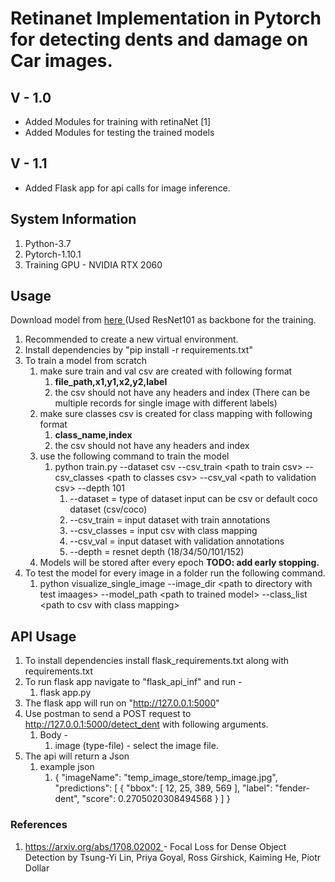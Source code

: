 # Retinanet Implementation in Pytorch for detecting dents and damage on Car images.
## V - 1.0
<ul>
<li>Added Modules for training with retinaNet [1]</li>
<li>Added Modules for testing the trained models</li>
</ul>

## V - 1.1
* Added Flask app for api calls for image inference.

## System Information
1. Python-3.7
2. Pytorch-1.10.1
3. Training GPU - NVIDIA RTX 2060

## Usage
Download model from <a href="#"> here </a> (Used ResNet101 as backbone for the training.
1. Recommended to create a new virtual environment.
2. Install dependencies by "pip install -r requirements.txt"
3. To train a model from scratch
   1. make sure train and val csv are created with following format
      1. **file_path,x1,y1,x2,y2,label**
      2. the csv should not have any headers and index
         (There can be multiple records for single image with different labels)
   3. make sure classes csv is created for class mapping with following format
      1. **class_name,index**
      2. the csv should not have any headers and index
   4. use the following command to train the model
      1. python train.py --dataset csv --csv_train \<path to train csv> --csv_classes \<path to classes csv> --csv_val \<path to validation csv> --depth 101
         1. --dataset = type of dataset input can be csv or default coco dataset (csv/coco)
         2. --csv_train = input dataset with train annotations
         3. --csv_classes = input csv with class mapping
         4. --csv_val = input dataset with validation annotations
         5. --depth = resnet depth (18/34/50/101/152)
   5. Models will be stored after every epoch **TODO: add early stopping.**
4. To test the model for every image in a folder run the following command.
   1. python visualize_single_image --image_dir \<path to directory with test imaages> --model_path \<path to trained model> --class_list \<path to csv with class mapping>

## API Usage
1. To install dependencies install flask_requirements.txt along with requirements.txt
2. To run flask app navigate to "flask_api_inf" and run - 
   1. flask app.py
3. The flask app will run on "http://127.0.0.1:5000"
4. Use postman to send a POST request to http://127.0.0.1:5000/detect_dent with following arguments.
   1. Body - 
      1. image (type-file) - select the image file.
5. The api will return a Json
   1. example json
      1. {
    "imageName": "temp_image_store/temp_image.jpg",
    "predictions": [
        {
            "bbox": [
                12,
                25,
                389,
                569
            ],
            "label": "fender-dent",
            "score": 0.2705020308494568
        }
    ]
}

### References
1. <a href="https://arxiv.org/abs/1708.02002">
        https://arxiv.org/abs/1708.02002
    </a> - Focal Loss for Dense Object 
    Detection by Tsung-Yi Lin, Priya Goyal, Ross Girshick, Kaiming He, Piotr Dollar
